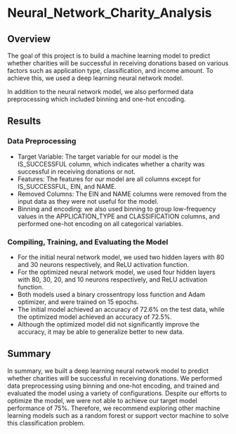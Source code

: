 # Neural_Network_Charity_Analysis

## Overview

The goal of this project is to build a machine learning model to predict whether charities will be successful in receiving donations based on various factors such as application type, classification, and income amount. To achieve this, we used a deep learning neural network model.

In addition to the neural network model, we also performed data preprocessing which included binning and one-hot encoding.

## Results

### Data Preprocessing
- Target Variable: The target variable for our model is the IS_SUCCESSFUL column, which indicates whether a charity was successful in receiving donations or not.
- Features: The features for our model are all columns except for IS_SUCCESSFUL, EIN, and NAME.
- Removed Columns: The EIN and NAME columns were removed from the input data as they were not useful for the model.
- Binning and encoding: we also used binning to group low-frequency values in the APPLICATION_TYPE and CLASSIFICATION columns, and performed one-hot encoding on all categorical variables.

### Compiling, Training, and Evaluating the Model
- For the initial neural network model, we used two hidden layers with 80 and 30 neurons respectively, and ReLU activation function.
- For the optimized neural network model, we used four hidden layers with 80, 30, 20, and 10 neurons respectively, and ReLU activation function.
- Both models used a binary crossentropy loss function and Adam optimizer, and were trained on 15 epochs.
- The initial model achieved an accuracy of 72.6% on the test data, while the optimized model achieved an accuracy of 72.5%.
- Although the optimized model did not significantly improve the accuracy, it may be able to generalize better to new data.

## Summary

In summary, we built a deep learning neural network model to predict whether charities will be successful in receiving donations. We performed data preprocessing using binning and one-hot encoding, and trained and evaluated the model using a variety of configurations. Despite our efforts to optimize the model, we were not able to achieve our target model performance of 75%. Therefore, we recommend exploring other machine learning models such as a random forest or support vector machine to solve this classification problem.
